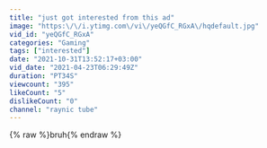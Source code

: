 ```yaml
---
title: "just got interested from this ad"
image: "https:\/\/i.ytimg.com\/vi\/yeQGfC_RGxA\/hqdefault.jpg"
vid_id: "yeQGfC_RGxA"
categories: "Gaming"
tags: ["interested"]
date: "2021-10-31T13:52:17+03:00"
vid_date: "2021-04-23T06:29:49Z"
duration: "PT34S"
viewcount: "395"
likeCount: "5"
dislikeCount: "0"
channel: "raynic tube"
---
```

{% raw %}bruh{% endraw %}
